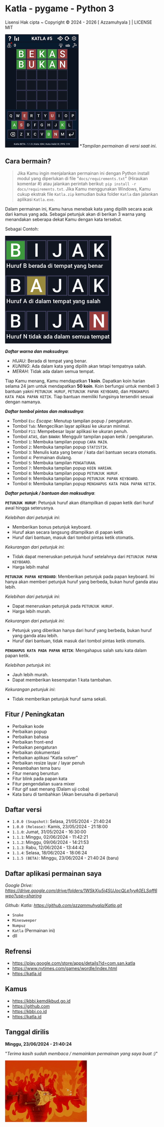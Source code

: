 # Katla - pygame - Python 3
Lisensi Hak cipta ~ Copyright © 2024 - 2026 [ Azzamuhyala ] | LICENSE MIT

![Tampilan Katla (1.1.5 BETA)](docs/assets/gameplay_1.1.5.gif)
*_Tampilan permainan di versi saat ini_.

Cara bermain?
---
> Jika Kamu ingin menjalankan permainan ini dengan Python install modul yang diperlukan di file "`docs/requirements.txt`" (Hiraukan komentar #) atau jalankan perintah berikut: `pip install -r docs/requirements.txt`. Jika Kamu menggunakan Windows, Kamu cukup ekstrak file `Katla.zip` kemudian buka folder `Katla` dan jalankan aplikasi `Katla.exe`.

Dalam permainan ini, Kamu harus menebak kata yang dipilih secara acak dari kamus yang ada. Sebagai petunjuk akan di berikan 3 warna yang menandakan seberapa dekat Kamu dengan kata tersebut.

Sebagai Contoh:

![Contoh gambar dan makna warna](docs/assets/example.gif)

_**Daftar warna dan maksudnya**_:
- *HIJAU*: Berada di tempat yang benar.
- *KUNING*: Ada dalam kata yang dipilih akan tetapi tempatnya salah.
- *MERAH*: Tidak ada dalam semua tempat.

Tiap Kamu menang, Kamu mendapatkan **1 koin**. Dapatkan koin harian selama 24 jam untuk mendapatkan **50 koin**. Koin berfungsi untuk membeli 3 bantuan yakni `PETUNJUK HURUF`, `PETUNJUK PAPAN KEYBOARD`, dan `PENGHAPUS KATA PADA PAPAN KETIK`. Tiap bantuan memiliki fungsinya tersendiri sesuai dengan namanya.

_**Daftar tombol pintas dan maksudnya**_:
- Tombol `Esc` _Escape_: Menutup tampilan popup / pengaturan.
- Tombol `Tab`: Mengecilkan layar aplikasi ke ukuran minimal.
- Tombol `F11`: Mempebesar layar aplikasi ke ukuran penuh.
- Tombol `ATAS`, dan `BAWAH`: Menggulir tampilan papan ketik / pengaturan.
- Tombol `1`: Membuka tampilan popup `CARA MAIN`.
- Tombol `2`: Membuka tampilan popup `STATISTIK`.
- Tombol `3`: Menulis kata yang benar / kata dari bantuan secara otomatis.
- Tombol `4`: Permainan diulang.
- Tombol `5`: Membuka tampilan `PENGATURAN`.
- Tombol `7`: Membuka tampilan popup `KOIN HARIAN`.
- Tombol `8`: Membuka tampilan popup `PETUNJUK HURUF`.
- Tombol `9`: Membuka tampilan popup `PETUNJUK PAPAN KEYBOARD`.
- Tombol `0`: Membuka tampilan popup `MENGHAPUS KATA PADA PAPAN KETIK`.

_**Daftar petunjuk / bantuan dan maksudnya**_:

**`PETUNJUK HURUF`**: Petunjuk huruf akan ditampilkan di papan ketik dari huruf awal hingga seterusnya.

_Kelebihan dari petunjuk ini_:
- Memberikan bonus petunjuk keyboard.
- Huruf akan secara langsung ditampilkan di papan ketik
- Huruf dari bantuan, masuk dari tombol pintas ketik otomatis.

_Kekurangan dari petunjuk ini_:
- Tidak dapat meneruskan petunjuk huruf setelahnya dari `PETUNJUK PAPAN KEYBOARD`.
- Harga lebih mahal

**`PETUNJUK PAPAN KEYBOARD`**: Memberikan petunjuk pada papan keyboard. Ini hanya akan memberi petunjuk huruf yang berbeda, bukan huruf ganda atau lebih.

_Kelebihan dari petunjuk ini_:
- Dapat meneruskan petunjuk pada `PETUNJUK HURUF`.
- Harga lebih murah.

_Kekurangan dari petunjuk ini_:
- Petunjuk yang diberikan hanya dari huruf yang berbeda, bukan huruf yang ganda atau lebih.
- Huruf dari bantuan, tidak masuk dari tombol pintas ketik otomatis.

**`PENGHAPUS KATA PADA PAPAN KETIK`**: Mengahapus salah satu kata dalam papan ketik.

_Kelebihan petunjuk ini_:
- Jauh lebih murah.
- Dapat memberikan kesempatan 1 kata tambahan.

_Kekurangan petunjuk ini_:
- Tidak memberikan petunjuk huruf sama sekali.

Fitur / Peningkatan
---
* Perbaikan kode
* Perbaikan popup
* Perbaikan bahasa
* Perbaikan front-end
* Perbaikan pengaturan
* Perbaikan dokumentasi
* Perbaikan aplikasi "Katla solver"
* Perbaikan resize layar / layar penuh
* Penambahan tema baru
* Fitur menang beruntun
* Fitur blink pada papan kata
* Fitur pengendalian suara mixer
* Fitur gif saat menang (Dalam uji coba)
* Kata baru di tambahkan (Akan berusaha di perbarui)

Daftar versi
---
* `1.0.0 (Snapshot)`: Selasa, 21/05/2024 - 21:40:24
* `1.0.0 (Release)`: Kamis, 23/05/2024 - 21:18:00
* `1.1.0`: Jumat, 31/05/2024 - 16:30:00
* `1.1.1`: Minggu, 02/06/2024 - 11:42:21
* `1.1.2`: Minggu, 09/06/2024 - 14:21:53
* `1.1.3`: Rabu, 12/06/2024 - 13:44:42
* `1.1.4`: Selasa, 18/06/2024 - 18:06:24
* `1.1.5 (BETA)`: Minggu, 23/06/2024 - 21:40:24 (baru)

Daftar aplikasi permainan saya
---
_Google Drive: https://drive.google.com/drive/folders/1WSkXju5i4SUJocQLp1yyA0ELSaff6wpo?usp=sharing_

_Github: Katla: https://github.com/azzammuhyala/Katla.git_

* `Snake`
* `Minesweeper`
* `Numpuz`
* `Katla` (Permainan ini)
* dll

Refrensi
---
- https://play.google.com/store/apps/details?id=com.san.katla
- https://www.nytimes.com/games/wordle/index.html
- https://katla.id

Kamus
---
- https://kbbi.kemdikbud.go.id
- https://github.com
- https://kbbi.co.id
- https://katla.id

Tanggal dirilis
---
**Minggu, 23/06/2024 - 21:40:24**

"_Terima kasih sudah membaca / memainkan permainan yang saya buat :)_"

![Spongebob GIF](docs/assets/spongebob.gif)
